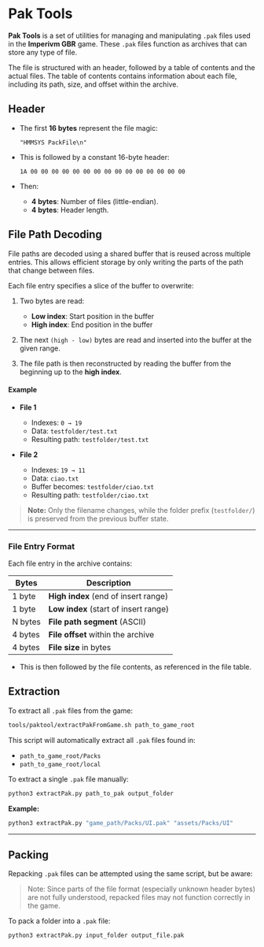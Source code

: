 

# Pak Tools

**Pak Tools** is a set of utilities for managing and manipulating `.pak` files used in the **Imperivm GBR** game. These `.pak` files function as archives that can store any type of file.

The file is structured with an header, followed by a table of contents and the actual files. The table of contents contains information about each file, including its path, size, and offset within the archive.

## Header

* The first **16 bytes** represent the file magic:

  ```
  "HMMSYS PackFile\n"
  ```

* This is followed by a constant 16-byte header:

  ```
  1A 00 00 00 00 00 00 00 00 00 00 00 00 00 00 00
  ```

* Then:

  * **4 bytes**: Number of files (little-endian).
  * **4 bytes**: Header length.

## File Path Decoding

File paths are decoded using a shared buffer that is reused across multiple entries. This allows efficient storage by only writing the parts of the path that change between files.

Each file entry specifies a slice of the buffer to overwrite:

1. Two bytes are read:  
   - **Low index**: Start position in the buffer  
   - **High index**: End position in the buffer

2. The next `(high - low)` bytes are read and inserted into the buffer at the given range.

3. The file path is then reconstructed by reading the buffer from the beginning up to the **high index**.

#### Example

- **File 1**
  - Indexes: `0 → 19`  
  - Data: `testfolder/test.txt`  
  - Resulting path: `testfolder/test.txt`

- **File 2**
  - Indexes: `19 → 11`  
  - Data: `ciao.txt`  
  - Buffer becomes: `testfolder/ciao.txt`  
  - Resulting path: `testfolder/ciao.txt`

> **Note:** Only the filename changes, while the folder prefix (`testfolder/`) is preserved from the previous buffer state.

---

### File Entry Format

Each file entry in the archive contains:

| Bytes   | Description                           |
|---------|---------------------------------------|
| 1 byte  | **High index** (end of insert range)  |
| 1 byte  | **Low index** (start of insert range) |
| N bytes | **File path segment** (ASCII)         |
| 4 bytes | **File offset** within the archive    |
| 4 bytes | **File size** in bytes                |


* This is then followed by the file contents, as referenced in the file table.


## Extraction

To extract all `.pak` files from the game:

```bash
tools/paktool/extractPakFromGame.sh path_to_game_root
```

This script will automatically extract all `.pak` files found in:

* `path_to_game_root/Packs`
* `path_to_game_root/local`


To extract a single `.pak` file manually:

```bash
python3 extractPak.py path_to_pak output_folder
```

**Example:**

```bash
python3 extractPak.py "game_path/Packs/UI.pak" "assets/Packs/UI"
```

---

## Packing

Repacking `.pak` files can be attempted using the same script, but be aware:

> Note: Since parts of the file format (especially unknown header bytes) are not fully understood, repacked files may not function correctly in the game.

To pack a folder into a `.pak` file:

```bash
python3 extractPak.py input_folder output_file.pak
```
